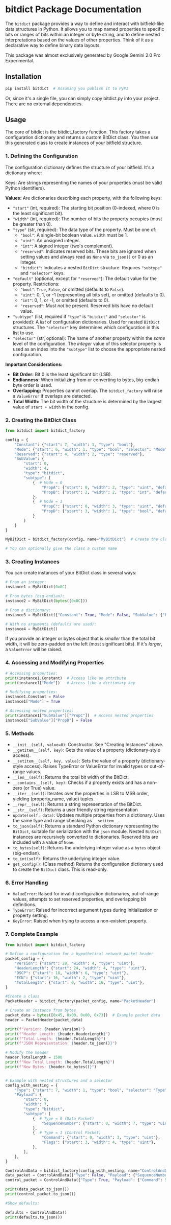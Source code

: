 # bitdict Package Documentation

The `bitdict` package provides a way to define and interact with bitfield-like data structures in Python. It allows you to map named properties to specific bits or ranges of bits within an integer or byte string, and to define nested interpretations based on the values of other properties.  Think of it as a declarative way to define binary data layouts.

This package was almost exclusively generated by Google Gemini 2.0 Pro Experimental.

## Installation

```bash
pip install bitdict  # Assuming you publish it to PyPI
```

Or, since it's a single file, you can simply copy bitdict.py into your project. There are no external dependencies.

## Usage

The core of bitdict is the bitdict_factory function. This factory takes a configuration dictionary and returns a custom BitDict class. You then use this generated class to create instances of your bitfield structure.

### 1. Defining the Configuration

The configuration dictionary defines the structure of your bitfield. It's a dictionary where:

Keys: Are strings representing the names of your properties (must be valid Python identifiers).

**Values:** Are dictionaries describing each property, with the following keys:

- `"start"` (int, required): The starting bit position (0-indexed, where 0 is the least significant bit).
- `"width"` (int, required): The number of bits the property occupies (must be greater than 0).
- `"type"` (str, required): The data type of the property.  Must be one of:
  - `"bool"`:  A single-bit boolean value.  `width` must be 1.
  - `"uint"`: An unsigned integer.
  - `"int"`: A signed integer (two's complement).
  - `"reserved"`:  Indicates reserved bits.  These bits are ignored when setting values and always read as `None` via `to_json()` or 0 as an Integer.
  - `"bitdict"`:  Indicates a nested `BitDict` structure.  Requires `"subtype"` and `"selector"` keys.
- `"default"` (optional, except for `"reserved"`): The default value for the property.  Restrictions:
  - `"bool"`:  `True`, `False`, or omitted (defaults to `False`).
  - `"uint"`: 0, 1, or -1 (representing all bits set), or omitted (defaults to 0).
  - `"int"`: 0, 1, or -1, or omitted (defaults to 0).
  - `"reserved"`: Must *not* be present.  Reserved bits have no default value.
- `"subtype"` (list, required if `"type"` is `"bitdict"` and `"selector"` is provided): A *list* of configuration dictionaries.  Used for nested `BitDict` structures. The `"selector"` key determines which configuration in this list to use.
- `"selector"` (str, optional): The name of another property within the *same* level of the configuration.  The *integer* value of this selector property is used as an index into the `"subtype"` list to choose the appropriate nested configuration.

**Important Considerations:**

- **Bit Order:** Bit 0 is the least significant bit (LSB).
- **Endianness:** When initializing from or converting to bytes, big-endian byte order is used.
- **Overlapping:** Properties cannot overlap. The `bitdict_factory` will raise a `ValueError` if overlaps are detected.
- **Total Width:** The bit width of the structure is determined by the largest value of `start + width` in the config.

### 2. Creating the BitDict Class

```python
from bitdict import bitdict_factory

config = {
    "Constant": {"start": 7, "width": 1, "type": "bool"},
    "Mode": {"start": 6, "width": 1, "type": "bool", "selector": "Mode"},
    "Reserved": {"start": 4, "width": 2, "type": "reserved"},
    "SubValue": {
        "start": 0,
        "width": 4,
        "type": "bitdict",
        "subtype": [
            {  # Mode = 0
                "PropA": {"start": 0, "width": 2, "type": "uint", "default": 0},
                "PropB": {"start": 2, "width": 2, "type": "int", "default": -1},
            },
            {  # Mode = 1
                "PropC": {"start": 0, "width": 3, "type": "uint", "default": 1},
                "PropD": {"start": 3, "width": 1, "type": "bool", "default": True},
            }
        ]
    }
}

MyBitDict = bitdict_factory(config, name="MyBitDict")  # Create the class

# You can optionally give the class a custom name
```

### 3. Creating Instances

You can create instances of your BitDict class in several ways:

```python
# From an integer:
instance1 = MyBitDict(0x8C)

# From bytes (big-endian):
instance2 = MyBitDict(bytes([0x8C]))

# From a dictionary:
instance3 = MyBitDict({"Constant": True, "Mode": False, "SubValue": {"PropA": 2, "PropB": -1}})

# With no arguments (defaults are used):
instance4 = MyBitDict()
```

If you provide an integer or bytes object that is *smaller* than the total bit width, it will be zero-padded on the left (most significant bits).  If it's *larger*, a `ValueError` will be raised.

### 4. Accessing and Modifying Properties

```python
# Accessing properties:
print(instance1.Constant)  # Access like an attribute
print(instance1["Mode"])   # Access like a dictionary key

# Modifying properties:
instance1.Constant = False
instance1["Mode"] = True

# Accessing nested properties:
print(instance1["SubValue"]["PropC"])  # Access nested properties
instance1["SubValue"]["PropD"] = False
```

### 5. Methods

- `__init__(self, value=0)`: Constructor. See "Creating Instances" above.
- `__getitem__(self, key)`: Gets the value of a property (dictionary-style access).
- `__setitem__(self, key, value)`: Sets the value of a property (dictionary-style access). Raises TypeError or ValueError for invalid types or out-of-range values.
- `__len__(self)`: Returns the total bit width of the BitDict.
- `__contains__(self, key)`: Checks if a property exists and has a non-zero (or True) value.
- `__iter__(self)`: Iterates over the properties in LSB to MSB order, yielding (property_name, value) tuples.
- `__repr__(self)`: Returns a string representation of the BitDict.
- `__str__(self)`: Returns a user friendly string representation
- `update(self, data)`:  Updates multiple properties from a dictionary.  Uses the same type and range checking as `__setitem__`.
- `to_json(self)`:  Returns a standard Python dictionary representing the `BitDict`, suitable for serialization with the `json` module. Nested `BitDict` instances are recursively converted to dictionaries.  Reserved bits are included with a value of `None`.
- `to_bytes(self)`: Returns the underlying integer value as a `bytes` object (big-endian).
- `to_int(self)`: Returns the underlying integer value.
- `get_config()`: (Class method) Returns the configuration dictionary used to create the `BitDict` class.  This is read-only.

### 6. Error Handling

- `ValueError`: Raised for invalid configuration dictionaries, out-of-range values, attempts to set reserved properties, and overlapping bit definitions.
- `TypeError`: Raised for incorrect argument types during initialization or property setting.
- `KeyError`: Raised when trying to access a non-existent property.

### 7. Complete Example

```python
from bitdict import bitdict_factory

# Define a configuration for a hypothetical network packet header
packet_config = {
    "Version": {"start": 28, "width": 4, "type": "uint"},
    "HeaderLength": {"start": 24, "width": 4, "type": "uint"},
    "DSCP": {"start": 18, "width": 6, "type": "uint"},
    "ECN": {"start": 16, "width": 2, "type": "uint"},
    "TotalLength": {"start": 0, "width": 16, "type": "uint"},
}

#Create a class
PacketHeader = bitdict_factory(packet_config, name="PacketHeader")

# Create an instance from bytes
packet_data = bytes([0x45, 0x00, 0x00, 0x73])  # Example packet data
header = PacketHeader(packet_data)

print(f"Version: {header.Version}")
print(f"Header Length: {header.HeaderLength}")
print(f"Total Length: {header.TotalLength}")
print(f"JSON Representation: {header.to_json()}")

# Modify the header
header.TotalLength = 1500
print(f"New Total Length: {header.TotalLength}")
print(f"New Bytes: {header.to_bytes()}")


# Example with nested structures and a selector
config_with_nesting = {
    "Type": {"start": 7, "width": 1, "type": "bool", "selector": "Type"},
    "Payload": {
        "start": 0,
        "width": 7,
        "type": "bitdict",
        "subtype": [
            {  # Type = 0 (Data Packet)
                "SequenceNumber": {"start": 0, "width": 7, "type": "uint"},
            },
            {  # Type = 1 (Control Packet)
                "Command": {"start": 0, "width": 3, "type": "uint"},
                "Flags": {"start": 3, "width": 4, "type": "uint"},
            },
        ],
    },
}

ControlAndData = bitdict_factory(config_with_nesting, name="ControlAndData")
data_packet = ControlAndData({"Type": False, "Payload": {"SequenceNumber": 42}})
control_packet = ControlAndData({"Type": True, "Payload": {"Command": 5, "Flags": 7}})

print(data_packet.to_json())
print(control_packet.to_json())

#Show defaults:

defaults = ControlAndData()
print(defaults.to_json())
```
